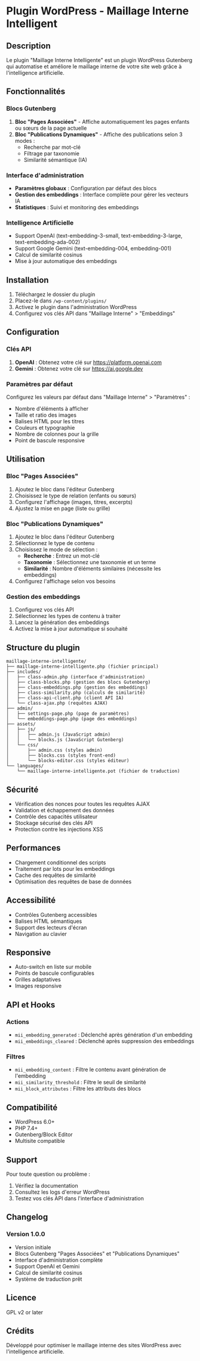 # Plugin WordPress - Maillage Interne Intelligent

## Description

Le plugin "Maillage Interne Intelligente" est un plugin WordPress Gutenberg qui automatise et améliore le maillage interne de votre site web grâce à l'intelligence artificielle.

## Fonctionnalités

### Blocs Gutenberg

1. **Bloc "Pages Associées"** - Affiche automatiquement les pages enfants ou sœurs de la page actuelle
2. **Bloc "Publications Dynamiques"** - Affiche des publications selon 3 modes :
   - Recherche par mot-clé
   - Filtrage par taxonomie
   - Similarité sémantique (IA)

### Interface d'administration

- **Paramètres globaux** : Configuration par défaut des blocs
- **Gestion des embeddings** : Interface complète pour gérer les vecteurs IA
- **Statistiques** : Suivi et monitoring des embeddings

### Intelligence Artificielle

- Support OpenAI (text-embedding-3-small, text-embedding-3-large, text-embedding-ada-002)
- Support Google Gemini (text-embedding-004, embedding-001)
- Calcul de similarité cosinus
- Mise à jour automatique des embeddings

## Installation

1. Téléchargez le dossier du plugin
2. Placez-le dans `/wp-content/plugins/`
3. Activez le plugin dans l'administration WordPress
4. Configurez vos clés API dans "Maillage Interne" > "Embeddings"

## Configuration

### Clés API

1. **OpenAI** : Obtenez votre clé sur https://platform.openai.com
2. **Gemini** : Obtenez votre clé sur https://ai.google.dev

### Paramètres par défaut

Configurez les valeurs par défaut dans "Maillage Interne" > "Paramètres" :
- Nombre d'éléments à afficher
- Taille et ratio des images
- Balises HTML pour les titres
- Couleurs et typographie
- Nombre de colonnes pour la grille
- Point de bascule responsive

## Utilisation

### Bloc "Pages Associées"

1. Ajoutez le bloc dans l'éditeur Gutenberg
2. Choisissez le type de relation (enfants ou sœurs)
3. Configurez l'affichage (images, titres, excerpts)
4. Ajustez la mise en page (liste ou grille)

### Bloc "Publications Dynamiques"

1. Ajoutez le bloc dans l'éditeur Gutenberg
2. Sélectionnez le type de contenu
3. Choisissez le mode de sélection :
   - **Recherche** : Entrez un mot-clé
   - **Taxonomie** : Sélectionnez une taxonomie et un terme
   - **Similarité** : Nombre d'éléments similaires (nécessite les embeddings)
4. Configurez l'affichage selon vos besoins

### Gestion des embeddings

1. Configurez vos clés API
2. Sélectionnez les types de contenu à traiter
3. Lancez la génération des embeddings
4. Activez la mise à jour automatique si souhaité

## Structure du plugin

```
maillage-interne-intelligente/
├── maillage-interne-intelligente.php (fichier principal)
├── includes/
│   ├── class-admin.php (interface d'administration)
│   ├── class-blocks.php (gestion des blocs Gutenberg)
│   ├── class-embeddings.php (gestion des embeddings)
│   ├── class-similarity.php (calculs de similarité)
│   ├── class-api-client.php (client API IA)
│   └── class-ajax.php (requêtes AJAX)
├── admin/
│   ├── settings-page.php (page de paramètres)
│   └── embeddings-page.php (page des embeddings)
├── assets/
│   ├── js/
│   │   ├── admin.js (JavaScript admin)
│   │   └── blocks.js (JavaScript Gutenberg)
│   └── css/
│       ├── admin.css (styles admin)
│       ├── blocks.css (styles front-end)
│       └── blocks-editor.css (styles éditeur)
└── languages/
    └── maillage-interne-intelligente.pot (fichier de traduction)
```

## Sécurité

- Vérification des nonces pour toutes les requêtes AJAX
- Validation et échappement des données
- Contrôle des capacités utilisateur
- Stockage sécurisé des clés API
- Protection contre les injections XSS

## Performances

- Chargement conditionnel des scripts
- Traitement par lots pour les embeddings
- Cache des requêtes de similarité
- Optimisation des requêtes de base de données

## Accessibilité

- Contrôles Gutenberg accessibles
- Balises HTML sémantiques
- Support des lecteurs d'écran
- Navigation au clavier

## Responsive

- Auto-switch en liste sur mobile
- Points de bascule configurables
- Grilles adaptatives
- Images responsive

## API et Hooks

### Actions

- `mii_embedding_generated` : Déclenché après génération d'un embedding
- `mii_embeddings_cleared` : Déclenché après suppression des embeddings

### Filtres

- `mii_embedding_content` : Filtre le contenu avant génération de l'embedding
- `mii_similarity_threshold` : Filtre le seuil de similarité
- `mii_block_attributes` : Filtre les attributs des blocs

## Compatibilité

- WordPress 6.0+
- PHP 7.4+
- Gutenberg/Block Editor
- Multisite compatible

## Support

Pour toute question ou problème :
1. Vérifiez la documentation
2. Consultez les logs d'erreur WordPress
3. Testez vos clés API dans l'interface d'administration

## Changelog

### Version 1.0.0
- Version initiale
- Blocs Gutenberg "Pages Associées" et "Publications Dynamiques"
- Interface d'administration complète
- Support OpenAI et Gemini
- Calcul de similarité cosinus
- Système de traduction prêt

## Licence

GPL v2 or later

## Crédits

Développé pour optimiser le maillage interne des sites WordPress avec l'intelligence artificielle.
